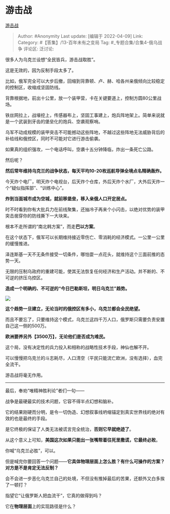 # 游击战
[游击战](https://zhuanlan.zhihu.com/p/489425581)

> Author: #Anonymity
> Last update: [编辑于 2022-04-09]
> Link:
> Category: #【答集】/13-百年未有之变局
> Tag: #_专题合集/合集4-俄乌战争
> 评论区:
> 泛讨论:

很多人为乌克兰设想“全民皆兵，游击战取胜”。

这是无效的，因为反制手段太多了。

比如，俄军完全可以大步后撤，回缩到背靠顿、卢、赫、哈各州亲俄倾向比较稳定的控制区，收缩成坚固防线。

背靠根据地，前出十公里，放一个装甲营，卡在关键要道上，控制方圆80公里战场。

铁丝网拉上，战壕挖上，传感器布上，坚固工事建上，炮兵阵地架上。简单来说就是一个武装到牙齿的堡垒化的炮兵、空袭观察哨。

乌军不动成规模的装甲突击不可能撼动这些阵地，不越过这些阵地无法威胁背后的补给线和俄控区，同时不可能对它进行游击偷袭。

如果真的组织强攻，一个电话呼叫，空袭十五分钟降临，炸出一条死亡公路。

然后呢？

**然后常年维持乌克兰的战争状态，每天平均10-20枚巡航导弹全境点名精确轰炸。**

今天炸个电厂，明天炸个电视台，后天炸个仓库，外后天炸个水厂，大外后天炸一个“疑似指挥部”、“训练中心”。

**炸到当面城市成为空城，就前移堡垒，移入亲俄人口开定居点。**

时不时看到你有大批兵力在前线聚集，还抽冷子再来个小闪击，以绝对优势的装甲突击凿穿你的防线撕下一大块来。

根本不走所谓的“南北韩方案”，而走**巴以方案**。

在这个状态下，俄军可以长期维持接近零伤亡、零消耗的经济模式。一公里一公里的缓慢推进。

泽连斯基一天不无条件接受一切条件，哪怕耍一点花头，就维持这个三面前推的态势一天。

无限的压制乌政府的重建可能，使其无法恢复任何经济和生产活动。并不断的、不可逆的挤压乌控区。

**造成一个明确的、不可逆的“今日巴勒斯坦，明日乌克兰”趋势。**

![](https://pic2.zhimg.com/v2-b58bea7bdec5930a4bdc340fcf179e51_b.jpg)

**这个趋势一旦建立，无论当时的俄控区有多小，乌克兰都会全民绝望。**

而且不要忘了，只要维持这个模式，乌克兰这四千万人口，俄罗斯只需要负责安置自己这一侧的500万。

**欧洲要养另外【3500万】，无论他们是否成为难民。**

这个局，没有决定性的兵力投入和相称的战略性技术手段，神仙也解不开。

可以慢慢把乌克兰的斗志耗尽，人口清空（平民只能流亡欧洲，没有选择），血完全流干。

游击战将毫无作用。

---

最后，奉劝“唯精神胜利论”者们一句——

战争是最硬最实的技术问题，它容不得半点幻想和脑补。

它的结果刚硬而分明，是令一切伪造、幻想叙事线坍缩锚定到真实世界线的绝对有效的也是最终的手段。

是它终极的保证了人类无法被谎言完全统治，**否则它早就绝迹了**。

从这个意义上可知，**美国这次如果只能出一张嘴帮着往死里撒谎，它最终必败**。

你喊“乌克兰必胜”，可以。

但是喊完你要回答一个问题——**它具体物理层面上怎么胜？有什么可操作的方案？对方是不是肯定无法反制？**

会不会进一步恶化乌克兰自己的处境，不但没有推掉最后的苦果，还额外又白多挨了一顿打？

指望它“让俄罗斯人把血流干”，它真的做得到吗？

它在**物理层面**上的实现路径是什么？
